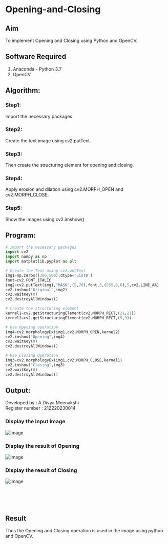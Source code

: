 # Opening-and-Closing

## Aim
To implement Opening and Closing using Python and OpenCV.

## Software Required
1. Anaconda - Python 3.7
2. OpenCV
## Algorithm:
### Step1:
Import the necessary packages.

### Step2:
Create the text image using cv2.putText.

### Step3:
Then create the structuring element for opening and closing.

### Step4:
Apply erosion and dilation using cv2.MORPH_OPEN and cv2.MORPH_CLOSE.

### Step5:
Show the images using cv2.imshow().
 
## Program:

``` Python
# Import the necessary packages
import cv2
import numpy as np
import matplotlib.pyplot as plt

# Create the Text using cv2.putText
img1=np.zeros((300,500),dtype='uint8')
font=cv2.FONT_ITALIC
img2=cv2.putText(img1,"MASK",(5,70),font,3,(255,0,0),5,cv2.LINE_AA)
cv2.imshow("Original",img2)
cv2.waitKey(0)
cv2.destroyAllWindows()

# Create the structuring element
kernel1=cv2.getStructuringElement(cv2.MORPH_RECT,(21,21))
kernel2=cv2.getStructuringElement(cv2.MORPH_RECT,(9,9))

# Use Opening operation
img4=cv2.morphologyEx(img1,cv2.MORPH_OPEN,kernel2)
cv2.imshow("Opening",img4)
cv2.waitKey(0)
cv2.destroyAllWindows()

# Use Closing Operation
img3=cv2.morphologyEx(img1,cv2.MORPH_CLOSE,kernel1)
cv2.imshow("Closing",img3)
cv2.waitKey(0)
cv2.destroyAllWindows()
```
## Output:
 Developed by : A.Divya Meenakshi <br>
 Register number : 212220230014

### Display the input Image
![image](https://user-images.githubusercontent.com/75235402/171097805-4ea7e989-ddd8-4aad-8d19-1874deddf11d.png)


### Display the result of Opening
![image](https://user-images.githubusercontent.com/75235402/171098032-1b481310-e79d-47e4-9baf-2856a4837b98.png)


### Display the result of Closing
![image](https://user-images.githubusercontent.com/75235402/171098081-4508f2c8-a23f-4b46-91e3-dec8c80d7198.png)

<br> 
<br> 
<br>

## Result
Thus the Opening and Closing operation is used in the image using python and OpenCV.
